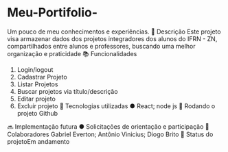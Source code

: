 # Meu-Portifolio-
Um pouco de meu conhecimentos e experiências.
📝 Descrição
Este projeto visa armazenar dados dos projetos integradores dos alunos do IFRN - ZN, compartilhados
entre alunos e professores, buscando uma melhor organização e praticidade
📚 Funcionalidades
1. Login/logout
2. Cadastrar Projeto
3. Listar Projetos
4. Buscar projetos via título/descrição
5. Editar projeto
6. Excluir projeto
🔧 Tecnologias utilizadas
● React; node js
🚀 Rodando o projeto
Github
<linha de comando>
🔜 Implementação futura
● Solicitações de orientação e participação
🤝 Colaboradores
Gabriel Everton; Antônio Vinicius; Diogo Brito
🎯 Status do projetoEm andamento
